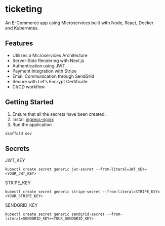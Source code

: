 # ticketing
An E-Commerce app using Microservices built with Node, React, Docker and Kubernetes.

## Features

* Utilizes a Microservices Architecture
* Server-Side Rendering with Next.js
* Authentication using JWT
* Payment Integration with Stripe
* Email Communication through SendGrid
* Secure with Let's Encrypt Certificate
* CI/CD workflow

## Getting Started

1. Ensure that all the secrets have been created.
2. Install [ingress-nginx](https://github.com/kubernetes/ingress-nginx)
3. Run the application
```
skaffold dev
```

## Secrets

JWT_KEY
```
kubectl create secret generic jwt-secret --from-literal=JWT_KEY=<YOUR_JWT_KEY>
```
STRIPE_KEY
```
kubectl create secret generic stripe-secret --from-literal=STRIPE_KEY=<YOUR_STRIPE_KEY>
```
SENDGRID_KEY
```
kubectl create secret generic sendgrid-secret --from-literal=SENDGRID_KEY=<YOUR_SENDGRID_KEY>
```
